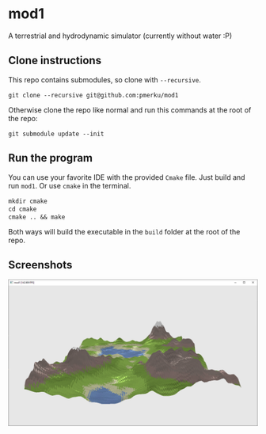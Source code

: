 # mod1

A terrestrial and hydrodynamic simulator (currently without water :P)

## Clone instructions
This repo contains submodules, so clone with `--recursive`.

```shell
git clone --recursive git@github.com:pmerku/mod1
```

Otherwise clone the repo like normal and run this commands at the root of the repo:
```shell
git submodule update --init
```

## Run the program
You can use your favorite IDE with the provided `Cmake` file. Just build and run `mod1`.
Or use `cmake` in the terminal.

```shell
mkdir cmake
cd cmake
cmake .. && make
```

Both ways will build the executable in the `build` folder at the root of the repo.

## Screenshots
![alt tex](https://github.com/pmerku/mod1/raw/main/images/mod1.png "mod1 png")

